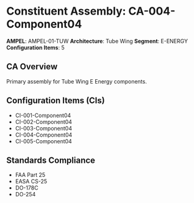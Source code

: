 # Constituent Assembly: CA-004-Component04

**AMPEL**: AMPEL-01-TUW
**Architecture**: Tube Wing
**Segment**: E-ENERGY
**Configuration Items**: 5

## CA Overview
Primary assembly for Tube Wing E Energy components.

## Configuration Items (CIs)
- CI-001-Component04
- CI-002-Component04
- CI-003-Component04
- CI-004-Component04
- CI-005-Component04

## Standards Compliance
- FAA Part 25
- EASA CS-25
- DO-178C
- DO-254
